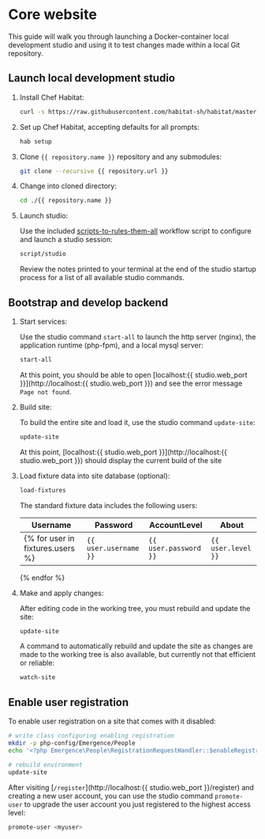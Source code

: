 # Core website

This guide will walk you through launching a Docker-container local development studio and using it to test changes made within a local Git repository.

## Launch local development studio

1. Install Chef Habitat:

    ```bash
    curl -s https://raw.githubusercontent.com/habitat-sh/habitat/master/components/hab/install.sh | sudo bash
    ```

1. Set up Chef Habitat, accepting defaults for all prompts:

    ```bash
    hab setup
    ```

1. Clone `{{ repository.name }}` repository and any submodules:

    ```bash
    git clone --recursive {{ repository.url }}
    ```

1. Change into cloned directory:

    ```bash
    cd ./{{ repository.name }}
    ```

1. Launch studio:

   Use the included [scripts-to-rules-them-all](https://github.com/github/scripts-to-rule-them-all) workflow script to configure and launch a studio session:

    ```bash
    script/studio
    ```

    Review the notes printed to your terminal at the end of the studio startup process for a list of all available studio commands.

## Bootstrap and develop backend

1. Start services:

    Use the studio command `start-all` to launch the http server (nginx), the application runtime (php-fpm), and a local mysql server:

    ```bash
    start-all
    ```

    At this point, you should be able to open [localhost:{{ studio.web_port }}](http://localhost:{{ studio.web_port }}) and see the error message `Page not found`.

1. Build site:

    To build the entire site and load it, use the studio command `update-site`:

    ```bash
    update-site
    ```

    At this point, [localhost:{{ studio.web_port }}](http://localhost:{{ studio.web_port }}) should display the current build of the site

1. Load fixture data into site database (optional):

    ```bash
    load-fixtures
    ```

    The standard fixture data includes the following users:

    | Username              | Password              | AccountLevel       | About            |
    |-----------------------|-----------------------|--------------------|------------------|
    {% for user in fixtures.users %}| `{{ user.username }}` | `{{ user.password }}` | `{{ user.level }}` | {{ user.about }} |
    {% endfor %}

1. Make and apply changes:

    After editing code in the working tree, you must rebuild and update the site:

    ```bash
    update-site
    ```

    A command to automatically rebuild and update the site as changes are made to the working tree is also available, but currently not that efficient or reliable:

    ```bash
    watch-site
    ```

## Enable user registration

To enable user registration on a site that comes with it disabled:

```bash
# write class configuring enabling registration
mkdir -p php-config/Emergence/People
echo '<?php Emergence\People\RegistrationRequestHandler::$enableRegistration = true;' > php-config/Emergence/People/RegistrationRequestHandler.config.php

# rebuild environment
update-site
```

After visiting [`/register`](http://localhost:{{ studio.web_port }}/register) and creating a new user account, you can use the studio command `promote-user` to upgrade the user account you just registered to the highest access level:

```bash
promote-user <myuser>
```
